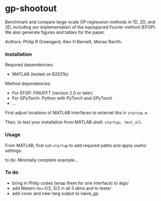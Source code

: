 # gp-shootout

Benchmark and compare large-scale GP regression methods in 1D, 2D, and 3D,
including our implementation of the equispaced Fourier method (EFGP).
We also generate figures and tables for the paper.

Authors: Philip R Greengard, Alex H Barnett, Manas Rachh.


### Installation

Required dependencies:

* MATLAB (tested on R2021b)

Method dependencies:

* For EFGP: FINUFFT (version 2.0 or later)
* For GPyTorch: Python with PyTorch and GPyTorch
* ...

First adjust locations of MATLAB interfaces to external libs in `startup.m`.

Then, to test your installation from MATLAB shell: `startup; test_all`


### Usage

From MATLAB, first run `startup` to add required paths and apply useful settings.

to do: Minimally complete example...


### To do

* bring in Philip codes (wrap them for one interface) to algs/
* add Matern nu=3/2, 5/2 in all 3 dims and to tester
* add covar and new-targ output to naive_gp

